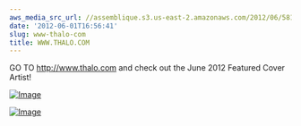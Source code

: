 ```yaml
---
aws_media_src_url: //assemblique.s3.us-east-2.amazonaws.com/2012/06/581x752.jpeg
date: '2012-06-01T16:56:41'
slug: www-thalo-com
title: WWW.THALO.COM
---
```


 GO TO <http://www.thalo.com> and check out the June 2012 Featured Cover Artist!

 [![Image](//assemblique.s3.us-east-2.amazonaws.com/2012/06/581x752.jpeg?w=487)](//assemblique.s3.us-east-2.amazonaws.com/2012/06/581x752.jpeg)

 [![Image](//assemblique.s3.us-east-2.amazonaws.com/2012/06/l_a_profile.jpeg?w=234&h=331)](//assemblique.s3.us-east-2.amazonaws.com/2012/06/l_a_profile.jpeg)